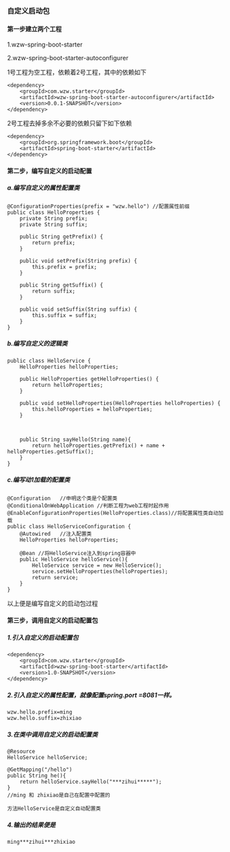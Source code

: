 ### 自定义启动包

#### 第一步建立两个工程

1.wzw-spring-boot-starter

2.wzw-spring-boot-starter-autoconfigurer

1号工程为空工程，依赖着2号工程，其中的依赖如下

```
<dependency>
    <groupId>com.wzw.starter</groupId>
    <artifactId>wzw-spring-boot-starter-autoconfigurer</artifactId>
    <version>0.0.1-SNAPSHOT</version>
</dependency>
```

2号工程去掉多余不必要的依赖只留下如下依赖

```
<dependency>
    <groupId>org.springframework.boot</groupId>
    <artifactId>spring-boot-starter</artifactId>
</dependency>
```

#### 第二步，编写自定义的启动配置

##### a.编写自定义的属性配置类

```
@ConfigurationProperties(prefix = "wzw.hello") //配置属性前缀
public class HelloProperties {
    private String prefix;
    private String suffix;

    public String getPrefix() {
        return prefix;
    }

    public void setPrefix(String prefix) {
        this.prefix = prefix;
    }

    public String getSuffix() {
        return suffix;
    }

    public void setSuffix(String suffix) {
        this.suffix = suffix;
    }
}
```

##### b.编写自定义的逻辑类

```
public class HelloService {
    HelloProperties helloProperties;

    public HelloProperties getHelloProperties() {
        return helloProperties;
    }

    public void setHelloProperties(HelloProperties helloProperties) {
        this.helloProperties = helloProperties;
    }



    public String sayHello(String name){
        return helloProperties.getPrefix() + name + helloProperties.getSuffix();
    }
}

```

##### c.编写动1加载的配置类

```
@Configuration   //申明这个类是个配置类
@ConditionalOnWebApplication //判断工程为web工程时起作用
@EnableConfigurationProperties(HelloProperties.class)//将配置属性类自动加载
public class HelloServiceConfiguration {
    @Autowired   //注入配置类
    HelloProperties helloProperties;

    @Bean //将HelloService注入到spring容器中
    public HelloService helloService(){
        HelloService service = new HelloService();
        service.setHelloProperties(helloProperties);
        return service;
    }
}
```

以上便是编写自定义的启动包过程

#### 第三步，调用自定义的启动配置包

##### 1.引入自定义的启动配置包

```
<dependency>
    <groupId>com.wzw.starter</groupId>
    <artifactId>wzw-spring-boot-starter</artifactId>
    <version>1.0-SNAPSHOT</version>
</dependency>
```

##### 2.引入自定义的属性配置，就像配置spring.port =8081一样。

```
wzw.hello.prefix=ming
wzw.hello.suffix=zhixiao
```

##### 3.在类中调用自定义的启动配置类

```
@Resource
HelloService helloService;

@GetMapping("/hello")
public String he(){
    return helloService.sayHello("***zihui*****");
}
//ming 和 zhixiao是自己在配置中配置的

方法HelloService是自定义自动配置类

```

##### 4.输出的结果便是

```
ming***zihui***zhixiao
```



